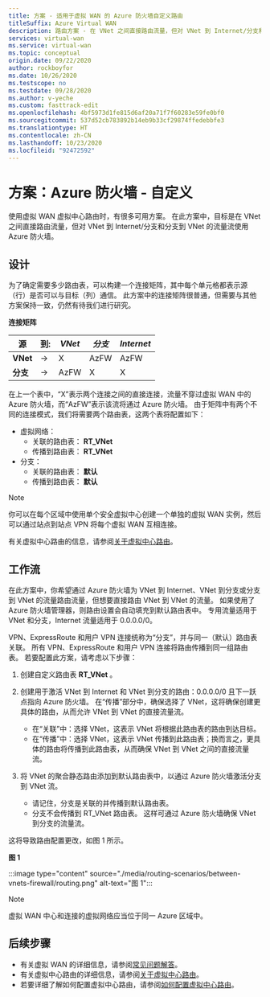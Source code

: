 ```yaml
---
title: 方案 - 适用于虚拟 WAN 的 Azure 防火墙自定义路由
titleSuffix: Azure Virtual WAN
description: 路由方案 - 在 VNet 之间直接路由流量，但对 VNet 到 Internet/分支和分支到 VNet 的流量流使用 Azure 防火墙
services: virtual-wan
ms.service: virtual-wan
ms.topic: conceptual
origin.date: 09/22/2020
author: rockboyfor
ms.date: 10/26/2020
ms.testscope: no
ms.testdate: 09/28/2020
ms.author: v-yeche
ms.custom: fasttrack-edit
ms.openlocfilehash: 4bf5973d1fe815d6af20a71f7f60283e59fe0bf0
ms.sourcegitcommit: 537d52cb783892b14eb9b33cf29874ffedebbfe3
ms.translationtype: HT
ms.contentlocale: zh-CN
ms.lasthandoff: 10/23/2020
ms.locfileid: "92472592"
---
```

# <a name="scenario-azure-firewall---custom"></a>方案：Azure 防火墙 - 自定义

使用虚拟 WAN 虚拟中心路由时，有很多可用方案。 在此方案中，目标是在 VNet 之间直接路由流量，但对 VNet 到 Internet/分支和分支到 VNet 的流量流使用 Azure 防火墙。

<a name="design"></a>
## <a name="design"></a>设计

为了确定需要多少路由表，可以构建一个连接矩阵，其中每个单元格都表示源（行）是否可以与目标（列）通信。 此方案中的连接矩阵很普通，但需要与其他方案保持一致，仍然有待我们进行研究。

**连接矩阵**

| 源           | 到:      | *VNet* | *分支* | *Internet* |
|--- |---       |--- |---            |--- |
| **VNet** |   &#8594;|     X        |     AzFW      |     AzFW     |
| **分支** |   &#8594;|    AzFW      |       X       |       X      |

在上一个表中，“X”表示两个连接之间的直接连接，流量不穿过虚拟 WAN 中的 Azure 防火墙，而“AzFW”表示该流将通过 Azure 防火墙。 由于矩阵中有两个不同的连接模式，我们将需要两个路由表，这两个表将配置如下：

* 虚拟网络：
  * 关联的路由表： **RT_VNet**
  * 传播到路由表： **RT_VNet**
* 分支：
  * 关联的路由表： **默认**
  * 传播到路由表： **默认**

> [!NOTE]
> 你可以在每个区域中使用单个安全虚拟中心创建一个单独的虚拟 WAN 实例，然后可以通过站点到站点 VPN 将每个虚拟 WAN 互相连接。

有关虚拟中心路由的信息，请参阅[关于虚拟中心路由](about-virtual-hub-routing.md)。

## <a name="workflow"></a><a name="workflow"></a>工作流

在此方案中，你希望通过 Azure 防火墙为 VNet 到 Internet、VNet 到分支或分支到 VNet 的流量路由流量，但想要直接路由 VNet 到 VNet 的流量。 如果使用了 Azure 防火墙管理器，则路由设置会自动填充到默认路由表中。 专用流量适用于 VNet 和分支，Internet 流量适用于 0.0.0.0/0。

VPN、ExpressRoute 和用户 VPN 连接统称为“分支”，并与同一（默认）路由表关联。 所有 VPN、ExpressRoute 和用户 VPN 连接将路由传播到同一组路由表。 若要配置此方案，请考虑以下步骤：

1. 创建自定义路由表 **RT_VNet** 。
1. 创建用于激活 VNet 到 Internet 和 VNet 到分支的路由：0.0.0.0/0 且下一跃点指向 Azure 防火墙。 在“传播”部分中，确保选择了 VNet，这将确保创建更具体的路由，从而允许 VNet 到 VNet 的直接流量流。

    * 在“关联”中：选择 VNet，这表示 VNet 将根据此路由表的路由到达目标。
    * 在“传播”中：选择 VNet，这表示 VNet 传播到此路由表；换而言之，更具体的路由将传播到此路由表，从而确保 VNet 到 VNet 之间的直接流量流。

1. 将 VNet 的聚合静态路由添加到默认路由表中，以通过 Azure 防火墙激活分支到 VNet 流。

    * 请记住，分支是关联的并传播到默认路由表。
    * 分支不会传播到 RT_VNet 路由表。 这样可通过 Azure 防火墙确保 VNet 到分支的流量流。

这将导致路由配置更改，如图 1 所示。

**图 1**

:::image type="content" source="./media/routing-scenarios/between-vnets-firewall/routing.png" alt-text="图 1":::

> [!NOTE]
> 虚拟 WAN 中心和连接的虚拟网络应当位于同一 Azure 区域中。

## <a name="next-steps"></a>后续步骤

* 有关虚拟 WAN 的详细信息，请参阅[常见问题解答](virtual-wan-faq.md)。
* 有关虚拟中心路由的详细信息，请参阅[关于虚拟中心路由](about-virtual-hub-routing.md)。
* 若要详细了解如何配置虚拟中心路由，请参阅[如何配置虚拟中心路由](how-to-virtual-hub-routing.md)。

<!-- Update_Description: update meta properties, wording update, update link -->